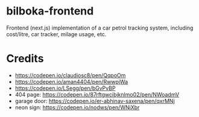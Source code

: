 # bilboka-frontend

Frontend (next.js) implementation of a car petrol tracking system, including cost/litre, car tracker, milage usage, etc.

# Credits

- https://codepen.io/claudiosc8/pen/QqpoOm
- https://codepen.io/aman4404/pen/RwwpjWa
- https://codepen.io/LSegg/pen/bGvPvBP
- 404 page: https://codepen.io/87rftgwcibjknlmo02/pen/NWoadmV
- garage door: https://codepen.io/er-abhinav-saxena/pen/qxrMNj
- neon sign: https://codepen.io/nodws/pen/WNjXbr
